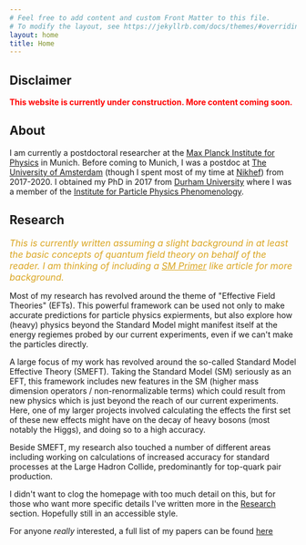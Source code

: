 ```yaml
---
# Feel free to add content and custom Front Matter to this file.
# To modify the layout, see https://jekyllrb.com/docs/themes/#overriding-theme-defaults
layout: home
title: Home
---
```

## Disclaimer
**<span style="color:red">This website is currently under construction. More content coming soon.</span>**


## About
I am currently a postdoctoral researcher at the [Max Planck Institute for Physics](https://www.mpp.mpg.de/en/) in Munich. Before coming to Munich, I was a postdoc at [The University of Amsterdam](https://iop.uva.nl/itfa/themes/particlephysics/particlephysics.html) (though I spent most of my time at [Nikhef](https://theory.web.nikhef.nl/)) from 2017-2020. I obtained my PhD in 2017 from [Durham University](https://www.durham.ac.uk/departments/academic/physics/) where I was a member of the [Institute for Particle Physics Phenomenology](https://www.ippp.dur.ac.uk/).

## Research

*<font size="3" color="GoldenRod">This is currently written assuming a slight background in at least the basic concepts of quantum field theory on behalf of the reader. I am thinking of including a <u>SM Primer</u> like article for more background. </font>*

Most of my research has revolved around the theme of "Effective Field Theories" (EFTs). This powerful framework can be used not only to make accurate predictions for particle physics expierments, but also explore how (heavy) physics beyond the Standard Model might manifest itself at the energy regiemes probed by our current experiments, even if we can't make the particles directly.

A large focus of my work has revolved around the so-called Standard Model Effective Theory (SMEFT). Taking the Standard Model (SM) seriously as an EFT, this framework includes new features in the SM (higher mass dimension operators / non-renormalizable terms) which could result from new physics which is just beyond the reach of our current experiments. Here, one of my larger projects involved calculating the effects the first set of these new effects might have on the decay of heavy bosons (most notably the Higgs), and doing so to a high accuracy.

Beside SMEFT, my research also touched a number of different areas including working on calculations of increased accuracy for standard processes at the Large Hadron Collide, predominantly for top-quark pair production.

I didn't want to clog the homepage with too much detail on this, but for those who want more specific details I've written more in the [Research](/research.md) section. Hopefully still in an accessible style.

For anyone *really* interested, a full list of my papers can be found [here](https://inspirehep.net/authors/1470872)
